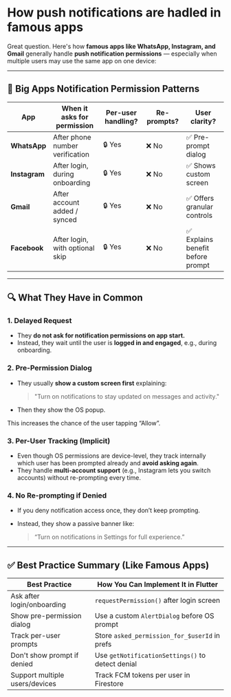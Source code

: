 # How push notifications are hadled in famous apps

Great question. Here's how **famous apps like WhatsApp, Instagram, and Gmail** generally handle **push notification permissions** — especially when multiple users may use the same app on one device:

---

## 📱 Big Apps Notification Permission Patterns

| App           | When it asks for permission     | Per-user handling? | Re-prompts? | User clarity?                    |
| ------------- | ------------------------------- | ------------------ | ----------- | -------------------------------- |
| **WhatsApp**  | After phone number verification | 🔒 Yes             | ❌ No        | ✅ Pre-prompt dialog              |
| **Instagram** | After login, during onboarding  | 🔒 Yes             | ❌ No        | ✅ Shows custom screen            |
| **Gmail**     | After account added / synced    | 🔒 Yes             | ❌ No        | ✅ Offers granular controls       |
| **Facebook**  | After login, with optional skip | 🔒 Yes             | ❌ No        | ✅ Explains benefit before prompt |

---

## 🔍 What They Have in Common

### 1. **Delayed Request**

* They **do not ask for notification permissions on app start.**
* Instead, they wait until the user is **logged in and engaged**, e.g., during onboarding.

### 2. **Pre-Permission Dialog**

* They usually **show a custom screen first** explaining:

  > "Turn on notifications to stay updated on messages and activity."

* Then they show the OS popup.

This increases the chance of the user tapping “Allow”.

### 3. **Per-User Tracking (Implicit)**

* Even though OS permissions are device-level, they track internally which user has been prompted already and **avoid asking again**.
* They handle **multi-account support** (e.g., Instagram lets you switch accounts) without re-prompting every time.

### 4. **No Re-prompting if Denied**

* If you deny notification access once, they don’t keep prompting.
* Instead, they show a passive banner like:

  > “Turn on notifications in Settings for full experience.”

---

## ✅ Best Practice Summary (Like Famous Apps)

| Best Practice                  | How You Can Implement It in Flutter              |
| ------------------------------ | ------------------------------------------------ |
| Ask after login/onboarding     | `requestPermission()` after login screen         |
| Show pre-permission dialog     | Use a custom `AlertDialog` before OS prompt      |
| Track per-user prompts         | Store `asked_permission_for_$userId` in prefs    |
| Don't show prompt if denied    | Use `getNotificationSettings()` to detect denial |
| Support multiple users/devices | Track FCM tokens per user in Firestore           |
